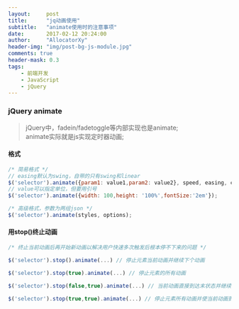 ```yaml
---
layout:     post
title:      "jq动画使用"
subtitle:   "animate使用时的注意事项"
date:       2017-02-12 20:24:00
author:     "AllocatorXy"
header-img: "img/post-bg-js-module.jpg"
comments: true
header-mask: 0.3
tags:
    - 前端开发
    - JavaScript
    - jQuery
---
```


### jQuery animate
> jQuery中，fadein/fadetoggle等内部实现也是animate;<br />
> animate实际就是js实现定时器动画;

#### 格式
```javascript
/* 简易格式 */
// easing默认为swing，自带的只有swing和linear
$('selector').animate({param1: value1,param2: value2}, speed, easing, callback);
// value可以指定单位，但要用引号
$('selector').animate({width: 100,height: '100%',fontSize:'2em'});

/* 高级格式，参数为两组json */
$('selector').animate(styles, options);
```

#### 用stop()终止动画
```javascript
/* 终止当前动画后再开始新动画以解决用户快速多次触发后根本停不下来的问题 */

$('selector').stop().animate(...) // 停止元素当前动画并继续下个动画

$('selector').stop(true).animate(...) // 停止元素的所有动画

$('selector').stop(false,true).animate(...) // 当前动画直接到达末状态并继续下个动画

$('selector').stop(true,true).animate(...) // 停止元素所有动画并使当前动画到达末状态
```

